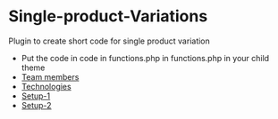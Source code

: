 # Single-product-Variations
Plugin to create short code for single product variation
* Put the code in  code in functions.php  in functions.php in your child theme 
* [Team members](#team-members)
* [Technologies](#technologies)
* [Setup-1](#setup-1)
* [Setup-2](#setup-2)
